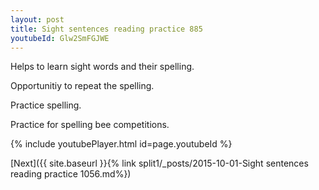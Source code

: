 ```yaml
---
layout: post
title: Sight sentences reading practice 885
youtubeId: Glw2SmFGJWE
---
```

 
 
Helps to learn sight words and their spelling.

Opportunitiy to repeat the spelling. 

Practice spelling. 
 
Practice for spelling bee competitions. 
 
{% include youtubePlayer.html id=page.youtubeId %}
 
 

[Next]({{ site.baseurl }}{% link  split1/_posts/2015-10-01-Sight sentences reading practice 1056.md%})
 
